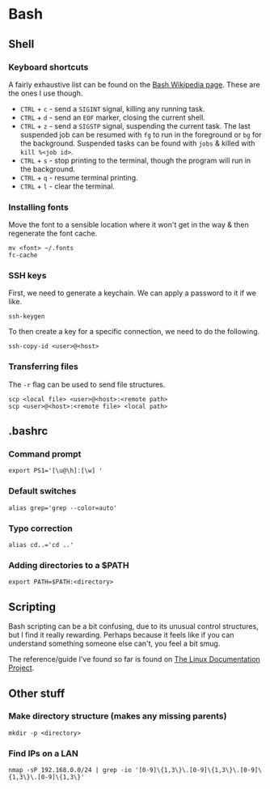# Bash


## Shell

### Keyboard shortcuts

A fairly exhaustive list can be found on the [Bash Wikipedia page](http://en.wikipedia.org/wiki/Bash_(Unix_shell)). These are the ones I use though.

* `CTRL` + `c` - send a `SIGINT` signal, killing any running task.
* `CTRL` + `d` - send an `EOF` marker, closing the current shell.
* `CTRL` + `z` - send a `SIGSTP` signal, suspending the current task. The last suspended job can be resumed with `fg` to run in the foreground or `bg` for the background. Suspended tasks can be found with `jobs` & killed with `kill %<job id>`.
* `CTRL` + `s` - stop printing to the terminal, though the program will run in the background.
* `CTRL` + `q` - resume terminal printing.
* `CTRL` + `l` - clear the terminal.

### Installing fonts

Move the font to a sensible location where it won't get in the way & then regenerate the font cache.

    mv <font> ~/.fonts
    fc-cache

### SSH keys

First, we need to generate a keychain. We can apply a password to it if we like.

    ssh-keygen
    
To then create a key for a specific connection, we need to do the following.

    ssh-copy-id <user>@<host>
    
### Transferring files

The `-r` flag can be used to send file structures.

    scp <local file> <user>@<host>:<remote path>
    scp <user>@<host>:<remote file> <local path>

## .bashrc


### Command prompt
    
    export PS1='[\u@\h]:[\w] '

### Default switches

    alias grep='grep --color=auto'

### Typo correction

    alias cd..='cd ..'
    
### Adding directories to a $PATH

    export PATH=$PATH:<directory>


## Scripting

Bash scripting can be a bit confusing, due to its unusual control structures, but I find it really rewarding. Perhaps because it feels like if you can understand something someone else can't, you feel a bit smug.

The reference/guide I've found so far is found on [The Linux Documentation Project](http://tldp.org/LDP/Bash-Beginners-Guide/html/).


## Other stuff


### Make directory structure (makes any missing parents)

    mkdir -p <directory>

### Find IPs on a LAN

    nmap -sP 192.168.0.0/24 | grep -io '[0-9]\{1,3\}\.[0-9]\{1,3\}\.[0-9]\{1,3\}\.[0-9]\{1,3\}'

